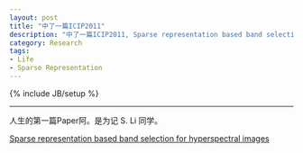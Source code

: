 ```yaml
---
layout: post
title: "中了一篇ICIP2011"
description: "中了一篇ICIP2011, Sparse representation based band selection for hyperspectral images"
category: Research
tags:
- Life
- Sparse Representation
---
```

{% include JB/setup %}

----------------

人生的第一篇Paper阿。是为记 S. Li 同学。

[Sparse representation based band selection for hyperspectral images](http://ieeexplore.ieee.org/xpl/abstractReferences.jsp?reload=true&arnumber=6116223)
